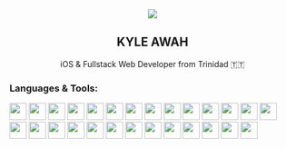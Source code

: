 <div align="center">
  <image src="https://c.tenor.com/2STVQk3saqEAAAAC/rain-animr.gif"> </image>
  <h2> KYLE AWAH </h2>
  <span font-size="10px"> iOS & Fullstack Web Developer from Trinidad 🇹🇹 </span>
</div>


### Languages & Tools:
<image height="30px" src="https://github.com/KyleAwah/kyleawah.github.io/blob/master/new/images/ajax.png"></image>
<image height="30px" src="https://github.com/KyleAwah/kyleawah.github.io/blob/master/new/images/c%2B%2B.png"></image>
<image height="30px" src="https://github.com/KyleAwah/kyleawah.github.io/blob/master/new/images/clogo.png"></image>
<image height="30px" src="https://github.com/KyleAwah/kyleawah.github.io/blob/master/new/images/css.png"></image>
<image height="30px" src="https://github.com/KyleAwah/kyleawah.github.io/blob/master/new/images/figma.png"></image>
<image height="30px" src="https://github.com/KyleAwah/kyleawah.github.io/blob/master/new/images/flask.png"></image>
<image height="30px" src="https://github.com/KyleAwah/kyleawah.github.io/blob/master/new/images/git2.png"></image>
<image height="30px" src="https://github.com/KyleAwah/kyleawah.github.io/blob/master/new/images/gunicorn.png"></image>
<image height="30px" src="https://github.com/KyleAwah/kyleawah.github.io/blob/master/new/images/htmllogo.png"></image>
<image height="30px" src="https://github.com/KyleAwah/kyleawah.github.io/blob/master/new/images/jinja.png"></image>
<image height="30px" src="https://github.com/KyleAwah/kyleawah.github.io/blob/master/new/images/jslogo.png"></image>
<image height="30px" src="https://github.com/KyleAwah/kyleawah.github.io/blob/master/new/images/json.png"></image>
<image height="30px" src="https://github.com/KyleAwah/kyleawah.github.io/blob/master/new/images/pascal.png"></image>
<image height="30px" src="https://github.com/KyleAwah/kyleawah.github.io/blob/master/new/images/php.png"></image>
<image height="30px" src="https://github.com/KyleAwah/kyleawah.github.io/blob/master/new/images/plsql.png"></image>
<image height="30px" src="https://github.com/KyleAwah/kyleawah.github.io/blob/master/new/images/poetry.png"></image>
<image height="30px" src="https://github.com/KyleAwah/kyleawah.github.io/blob/master/new/images/postgres.png"></image>
<image height="30px" src="https://github.com/KyleAwah/kyleawah.github.io/blob/master/new/images/python.png"></image>
<image height="30px" src="https://github.com/KyleAwah/kyleawah.github.io/blob/master/new/images/react.png"></image>
<image height="30px" src="https://github.com/KyleAwah/kyleawah.github.io/blob/master/new/images/sqalchemy.png"></image>
<image height="30px" src="https://github.com/KyleAwah/kyleawah.github.io/blob/master/new/images/sql.png"></image>
<image height="30px" src="https://github.com/KyleAwah/kyleawah.github.io/blob/master/new/images/sqlite.png"></image>
<image height="30px" src="https://github.com/KyleAwah/kyleawah.github.io/blob/master/new/images/swift.png"></image>
<image height="30px" src="https://github.com/KyleAwah/kyleawah.github.io/blob/master/new/images/swiftui.png"></image>
<image height="30px" src="https://github.com/KyleAwah/kyleawah.github.io/blob/master/new/images/wix.png"></image>
<image height="30px" src="https://github.com/KyleAwah/kyleawah.github.io/blob/master/new/images/wordpress.png"></image>
<image height="30px" src="https://github.com/KyleAwah/kyleawah.github.io/blob/master/new/images/xml.png"></image>
